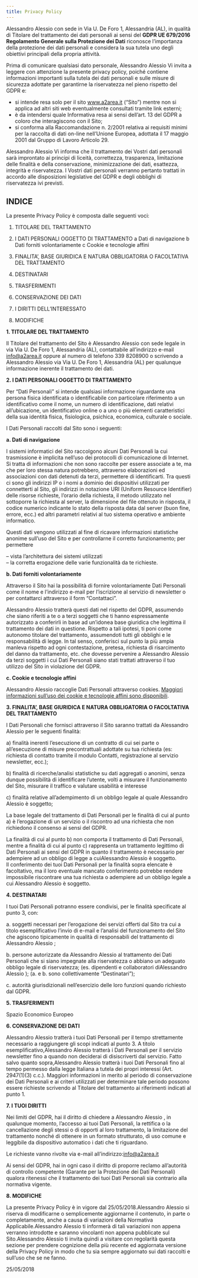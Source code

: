 ```yaml
---
title: Privacy Policy
---
```


Alessandro Alessio con sede in Via U. De Foro 1, Alessandria (AL), in qualità di Titolare del trattamento dei dati personali ai sensi del **GDPR UE 679/2016 Regolamento Generale sulla Protezione dei Dati** riconosce l’importanza della protezione dei dati personali e considera la sua tutela uno degli obiettivi principali della propria attività.

Prima di comunicare qualsiasi dato personale, Alessandro Alessio Vi invita a leggere con attenzione la presente privacy policy, poiché contiene informazioni importanti sulla tutela dei dati personali e sulle misure di sicurezza adottate per garantirne la riservatezza nel pieno rispetto del GDPR e:

-   si intende resa solo per il sito www.a2area.it (“Sito”) mentre non si applica ad altri siti web eventualmente consultati tramite link esterni;
-   è da intendersi quale Informativa resa ai sensi dell’art. 13 del GDPR a coloro che interagiscono con il Sito;
-   si conforma alla Raccomandazione n. 2/2001 relativa ai requisiti minimi per la raccolta di dati on-line nell’Unione Europea, adottata il 17 maggio 2001 dal Gruppo di Lavoro Articolo 29.

Alessandro Alessio Vi informa che il trattamento dei Vostri dati personali sarà improntato ai principi di liceità, correttezza, trasparenza, limitazione delle finalità e della conservazione, minimizzazione dei dati, esattezza, integrità e riservatezza. I Vostri dati personali verranno pertanto trattati in accordo alle disposizioni legislative del GDPR e degli obblighi di riservatezza ivi previsti.

## INDICE
La presente Privacy Policy è composta dalle seguenti voci:

1.  TITOLARE DEL TRATTAMENTO

2.  I DATI PERSONALI OGGETTO DI TRATTAMENTO
        a   Dati di navigazione
        b   Dati forniti volontariamente
        c   Cookie e tecnologie affini

3.  FINALITA’, BASE GIURIDICA E NATURA OBBLIGATORIA O FACOLTATIVA DEL TRATTAMENTO

4.  DESTINATARI

5.  TRASFERIMENTI

6.  CONSERVAZIONE DEI DATI

7.  I DIRITTI DELL’INTERESSATO

8.  MODIFICHE



**1\. TITOLARE DEL TRATTAMENTO**

Il Titolare del trattamento del Sito è Alessandro Alessio con sede legale in via Via U. De Foro 1, Alessandria (AL), contattabile all’indirizzo e-mail [info@a2area.it](mailto:info@a2area.it) oppure al numero di telefono 339 8208900 o scrivendo a Alessandro Alessio via Via U. De Foro 1, Alessandria (AL) per qualunque informazione inerente il trattamento dei dati.

**2\. I DATI PERSONALI OGGETTO DI TRATTAMENTO**

Per “Dati Personali” si intende qualsiasi informazione riguardante una persona fisica identificata o identificabile con particolare riferimento a un identificativo come il nome, un numero di identificazione, dati relativi all’ubicazione, un identificativo online o a uno o più elementi caratteristici della sua identità fisica, fisiologica, psichica, economica, culturale o sociale.

I Dati Personali raccolti dal Sito sono i seguenti:

**a. Dati di navigazione**

I sistemi informatici del Sito raccolgono alcuni Dati Personali la cui trasmissione è implicita nell’uso dei protocolli di comunicazione di Internet. Si tratta di informazioni che non sono raccolte per essere associate a te, ma che per loro stessa natura potrebbero, attraverso elaborazioni ed associazioni con dati detenuti da terzi, permettere di identificarti. Tra questi ci sono gli indirizzi IP o i nomi a dominio dei dispositivi utilizzati per connetterti al Sito, gli indirizzi in notazione URI (Uniform Resource Identifier) delle risorse richieste, l’orario della richiesta, il metodo utilizzato nel sottoporre la richiesta al server, la dimensione del file ottenuto in risposta, il codice numerico indicante lo stato della risposta data dal server (buon fine, errore, ecc.) ed altri parametri relativi al tuo sistema operativo e ambiente informatico.

Questi dati vengono utilizzati al fine di ricavare informazioni statistiche anonime sull’uso del Sito e per controllarne il corretto funzionamento; per permettere  

–   vista l’architettura dei sistemi utilizzati  
–   la corretta erogazione delle varie funzionalità da te richieste.

**b. Dati forniti volontariamente**

Attraverso il Sito hai la possibilità di fornire volontariamente Dati Personali come il nome e l’indirizzo e-mail per l’iscrizione al servizio di newsletter o per contattarci attraverso il form “Contattaci”.

Alessandro Alessio tratterà questi dati nel rispetto del GDPR, assumendo che siano riferiti a te o a terzi soggetti che ti hanno espressamente autorizzato a conferirli in base ad un’idonea base giuridica che legittima il trattamento dei dati in questione. Rispetto a tali ipotesi, ti poni come autonomo titolare del trattamento, assumendoti tutti gli obblighi e le responsabilità di legge. In tal senso, conferisci sul punto la più ampia manleva rispetto ad ogni contestazione, pretesa, richiesta di risarcimento del danno da trattamento, etc. che dovesse pervenire a Alessandro Alessio da terzi soggetti i cui Dati Personali siano stati trattati attraverso il tuo utilizzo del Sito in violazione del GDPR.

**c. Cookie e tecnologie affini**

Alessandro Alessio raccoglie Dati Personali attraverso cookies. [Maggiori informazioni sull’uso dei cookie e tecnologie affini sono disponibili](/cookies/).

**3\. FINALITA’, BASE GIURIDICA E NATURA OBBLIGATORIA O FACOLTATIVA DEL TRATTAMENTO**

I Dati Personali che fornisci attraverso il Sito saranno trattati da Alessandro Alessio per le seguenti finalità:

a) finalità inerenti l’esecuzione di un contratto di cui sei parte o all’esecuzione di misure precontrattuali adottate su tua richiesta (es: richiesta di contatto tramite il modulo Contatti, registrazione al servizio newsletter, ecc.);

b) finalità di ricerche/analisi statistiche su dati aggregati o anonimi, senza dunque possibilità di identificare l’utente, volti a misurare il funzionamento del Sito, misurare il traffico e valutare usabilità e interesse

c) finalità relative all’adempimento di un obbligo legale al quale Alessandro Alessio è soggetto;

La base legale del trattamento di Dati Personali per le finalità di cui al punto a) è l’erogazione di un servizio o il riscontro ad una richiesta che non richiedono il consenso ai sensi del GDPR.

La finalità di cui al punto b) non comporta il trattamento di Dati Personali, mentre a finalità di cui al punto c) rappresenta un trattamento legittimo di Dati Personali ai sensi del GDPR in quanto il trattamento è necessario per adempiere ad un obbligo di legge a cuiAlessandro Alessio è soggetto.  
Il conferimento dei tuoi Dati Personali per la finalità sopra elencate è facoltativo, ma il loro eventuale mancato conferimento potrebbe rendere impossibile riscontrare una tua richiesta o adempiere ad un obbligo legale a cui Alessandro Alessio è soggetto.

**4\. DESTINATARI**

I tuoi Dati Personali potranno essere condivisi, per le finalità specificate al punto 3, con:

a. soggetti necessari per l’erogazione dei servizi offerti dal Sito tra cui a titolo esemplificativo l’invio di e-mail e l’analisi del funzionamento del Sito che agiscono tipicamente in qualità di responsabili del trattamento di Alessandro Alessio ;

b. persone autorizzate da Alessandro Alessio al trattamento dei Dati Personali che si siano impegnate alla riservatezza o abbiano un adeguato obbligo legale di riservatezza; (es. dipendenti e collaboratori diAlessandro Alessio ); (a. e b. sono collettivamente “Destinatari”);

c. autorità giurisdizionali nell’esercizio delle loro funzioni quando richiesto dal GDPR.

**5\. TRASFERIMENTI**

Spazio Economico Europeo

**6\. CONSERVAZIONE DEI DATI**

Alessandro Alessio tratterà i tuoi Dati Personali per il tempo strettamente necessario a raggiungere gli scopi indicati al punto 3. A titolo esemplificativo,Alessandro Alessio tratterà i Dati Personali per il servizio newsletter fino a quando non deciderai di disiscriverti dal servizio. Fatto salvo quanto sopra,Alessandro Alessio tratterà i tuoi Dati Personali fino al tempo permesso dalla legge Italiana a tutela dei propri interessi (Art. 2947(1)(3) c.c.). Maggiori informazioni in merito al periodo di conservazione dei Dati Personali e ai criteri utilizzati per determinare tale periodo possono essere richieste scrivendo al Titolare del trattamento ai riferimenti indicati al punto 1.

**7\. I TUOI DIRITTI**

Nei limiti del GDPR, hai il diritto di chiedere a Alessandro Alessio , in qualunque momento, l’accesso ai tuoi Dati Personali, la rettifica o la cancellazione degli stessi o di opporti al loro trattamento, la limitazione del trattamento nonché di ottenere in un formato strutturato, di uso comune e leggibile da dispositivo automatico i dati che ti riguardano.

Le richieste vanno rivolte via e-mail all’indirizzo:[info@a2area.it](mailto:info@a2area.it)

Ai sensi del GDPR, hai in ogni caso il diritto di proporre reclamo all’autorità di controllo competente (Garante per la Protezione dei Dati Personali) qualora ritenessi che il trattamento dei tuoi Dati Personali sia contrario alla normativa vigente.

**8\. MODIFICHE**

La presente Privacy Policy è in vigore dal 25/05/2018.Alessandro Alessio si riserva di modificarne o semplicemente aggiornarne il contenuto, in parte o completamente, anche a causa di variazioni della Normativa Applicabile.Alessandro Alessio ti informerà di tali variazioni non appena verranno introdotte e saranno vincolanti non appena pubblicate sul Sito.Alessandro Alessio ti invita quindi a visitare con regolarità questa sezione per prendere cognizione della più recente ed aggiornata versione della Privacy Policy in modo che tu sia sempre aggiornato sui dati raccolti e sull’uso che se ne fanno.

25/05/2018